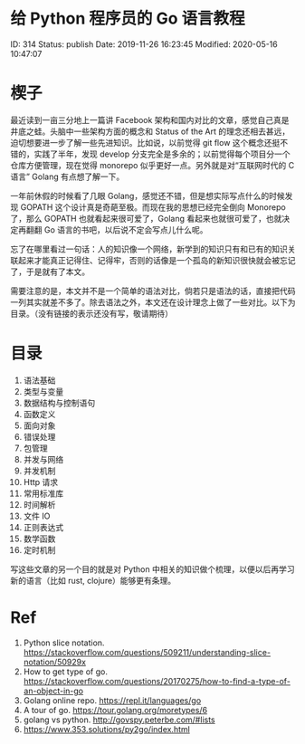 # 给 Python 程序员的 Go 语言教程


ID: 314
Status: publish
Date: 2019-11-26 16:23:45
Modified: 2020-05-16 10:47:07


# 楔子

最近读到一亩三分地上一篇讲 Facebook 架构和国内对比的文章，感觉自己真是井底之蛙。头脑中一些架构方面的概念和 Status of the Art 的理念还相去甚远，迫切想要进一步了解一些先进知识。比如说，以前觉得 git flow 这个概念还挺不错的，实践了半年，发现 develop 分支完全是多余的；以前觉得每个项目分一个仓库方便管理，现在觉得 monorepo 似乎更好一点。另外就是对“互联网时代的 C 语言” Golang 有点想了解一下。

一年前休假的时候看了几眼 Golang，感觉还不错，但是想实际写点什么的时候发现 GOPATH 这个设计真是奇葩至极。而现在我的思想已经完全倒向 Monorepo 了，那么 GOPATH 也就看起来很可爱了，Golang 看起来也就很可爱了，也就决定再翻翻 Go 语言的书吧，以后说不定会写点儿什么呢。

忘了在哪里看过一句话：人的知识像一个网络，新学到的知识只有和已有的知识关联起来才能真正记得住、记得牢，否则的话像是一个孤岛的新知识很快就会被忘记了，于是就有了本文。

需要注意的是，本文并不是一个简单的语法对比，倘若只是语法的话，直接把代码一列其实就差不多了。除去语法之外，本文还在设计理念上做了一些对比。以下为目录。（没有链接的表示还没有写，敬请期待）

# 目录

1. 语法基础
 1. 类型与变量
 1. 数据结构与控制语句
 1. 函数定义
 1. 面向对象
 1. 错误处理
 1. 包管理
1. 并发与网络
 1. 并发机制
 1. Http 请求
1. 常用标准库
 1. 时间解析
 1. 文件 IO
 1. 正则表达式
 1. 数学函数
 1. 定时机制

写这些文章的另一个目的就是对 Python 中相关的知识做个梳理，以便以后再学习新的语言（比如 rust, clojure）能够更有条理。

# Ref

1. Python slice notation. https://stackoverflow.com/questions/509211/understanding-slice-notation/50929x
2. How to get type of go. https://stackoverflow.com/questions/20170275/how-to-find-a-type-of-an-object-in-go
3. Golang online repo. https://repl.it/languages/go
4. A tour of go. https://tour.golang.org/moretypes/6
5. golang vs python. http://govspy.peterbe.com/#lists
6. https://www.353.solutions/py2go/index.html